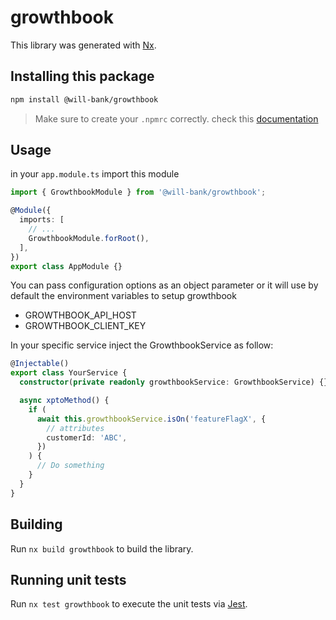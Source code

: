 # growthbook

This library was generated with [Nx](https://nx.dev).

## Installing this package

```bash
npm install @will-bank/growthbook
```

> Make sure to create your `.npmrc` correctly. check this [documentation](../../docs/NPMRC.md)

## Usage

in your `app.module.ts` import this module

```ts
import { GrowthbookModule } from '@will-bank/growthbook';

@Module({
  imports: [
    // ...
    GrowthbookModule.forRoot(),
  ],
})
export class AppModule {}
```

You can pass configuration options as an object parameter or it will use by default the environment variables to setup growthbook

- GROWTHBOOK_API_HOST
- GROWTHBOOK_CLIENT_KEY

In your specific service inject the GrowthbookService as follow:

```ts
@Injectable()
export class YourService {
  constructor(private readonly growthbookService: GrowthbookService) {}

  async xptoMethod() {
    if (
      await this.growthbookService.isOn('featureFlagX', {
        // attributes
        customerId: 'ABC',
      })
    ) {
      // Do something
    }
  }
}
```

## Building

Run `nx build growthbook` to build the library.

## Running unit tests

Run `nx test growthbook` to execute the unit tests via [Jest](https://jestjs.io).
